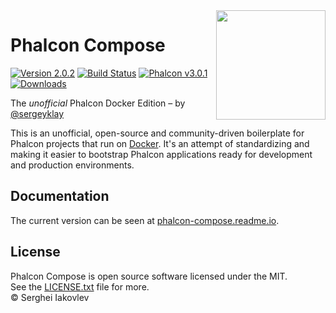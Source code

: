 <img align="right" width="175px" src="http://i.imgur.com/mdZ8Ktf.png" />

# Phalcon Compose

[![Version 2.0.2](https://img.shields.io/badge/version-v2.0.2-green.svg)](https://github.com/sergeyklay/phalcon-compose/releases/tag/v2.0.2)
[![Build Status](https://travis-ci.org/sergeyklay/phalcon-compose.svg?branch=master)](https://travis-ci.org/sergeyklay/phalcon-compose)
[![Phalcon v3.0.1](https://img.shields.io/badge/phalcon-3.0.1-blue.svg)](https://github.com/phalcon/cphalcon)
[![Downloads](https://img.shields.io/packagist/dt/sergeyklay/phalcon-compose.svg)](https://packagist.org/packages/sergeyklay/phalcon-compose)

The *unofficial* Phalcon Docker Edition – by [@sergeyklay](https://github.com/sergeyklay)

This is an unofficial, open-source and community-driven boilerplate for Phalcon projects that run on [Docker](https://www.docker.com/).
It's an attempt of standardizing and making it easier to bootstrap Phalcon applications ready for development and
production environments.

## Documentation

The current version can be seen at [phalcon-compose.readme.io](https://phalcon-compose.readme.io/).

## License

Phalcon Compose is open source software licensed under the MIT.<br>
See the [LICENSE.txt](https://github.com/sergeyklay/phalcon-compose/blob/master/LICENSE.txt) file for more.<br>
© Serghei Iakovlev
